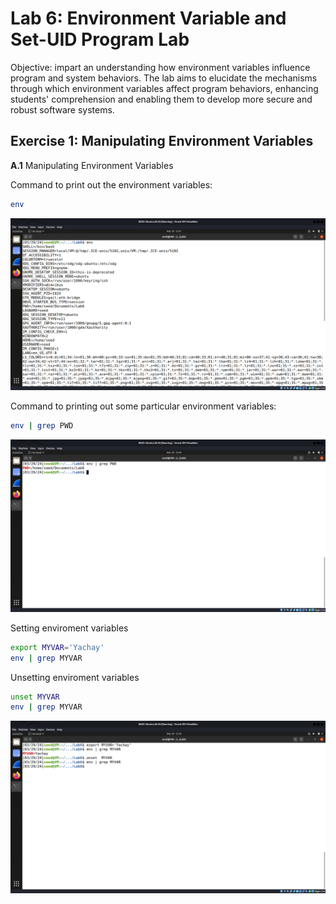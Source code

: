 # Lab 6: Environment Variable and Set-UID Program Lab

Objective: impart an understanding how environment variables influence program and system behaviors. The lab aims to elucidate the mechanisms through which environment variables affect program behaviors, enhancing students' comprehension and enabling them to develop more secure and robust software systems.

## Exercise 1: Manipulating Environment Variables

**A.1** 
Manipulating Environment Variables

Command to print out the environment variables:
```bash
env
```
![env](/Lab6/exercise1/img/1.png)


Command to printing out some particular environment variables:
```bash
env | grep PWD
```
![part env](/Lab6/exercise1/img/2.png)

Setting  enviroment variables
```bash
export MYVAR='Yachay'
env | grep MYVAR
```
Unsetting enviroment variables
```bash
unset MYVAR
env | grep MYVAR
```
![set unset env](/Lab6/exercise1/img/3.png)


